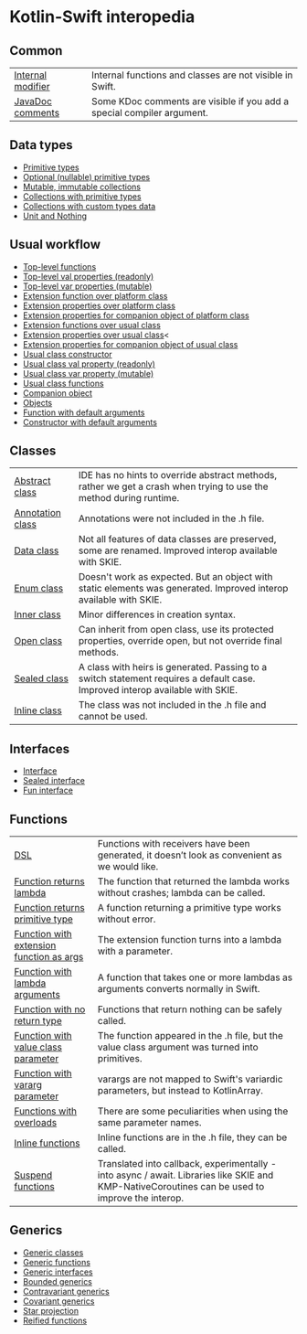 # Kotlin-Swift interopedia

## Common
<table>
  <tr><td><a href="/docs/common/InternalModifier.md">Internal modifier</a></td><td>Internal functions and classes are not visible in Swift.</td></tr>
  <tr><td><a href="/docs/common/JavaDocComments.md">JavaDoc comments</a></td><td>Some KDoc comments are visible if you add a special compiler argument.</td></tr>
</table>

## Data types
<ul>
  <li><a href="/docs/common/Primitive%20types.md">Primitive types</a></li>
  <li><a href="/docs/types/Optional%20(nullable)%20primitive%20types.md">Optional (nullable) primitive types</a></li>
  <li><a href="/docs/types/Mutable,%20immutable%20collections.md">Mutable, immutable collections</a></li>
  <li><a href="/docs/types/Collections%20with%20primitive%20types.md">Collections with primitive types</a></li>
  <li><a href="/docs/types/Collections%20with%20custom%20types%20data.md">Collections with custom types data</a></li>
  <li><a href="/docs/types/Unit%20and%20Nothing.md">Unit and Nothing</a></li>
</ul>

## Usual workflow
<ul>
  <li><a href="/docs/usual-workflow/Top-level%20functions.md">Top-level functions</a></li>
  <li><a href="/docs/usual-workflow/Top-level%20val%20properties%20(readonly).md">Top-level val properties (readonly)</a></li>
  <li><a href="/docs/usual-workflow/Top-level%20var%20properties%20(mutable).md">Top-level var properties (mutable)</a></li>
  <li><a href="/docs/usual-workflow/Extension%20function%20over%20platform%20class.md">Extension function over platform class</a></li>
  <li><a href="/docs/usual-workflow/Extension%20properties%20over%20platform%20class.md">Extension properties over platform class</a></li>
  <li><a href="/docs/usual-workflow/Extension%20properties%20for%20companion%20object%20of%20platform%20class.md">Extension properties for companion object of platform class</a></li>
  <li><a href="/docs/usual-workflow/Extension%20functions%20over%20usual%20class.md">Extension functions over usual class</a></li>
  <li><a href="/docs/usual-workflow/Extension%20properties%20over%20usual%20class.md">Extension properties over usual class</a><</li>
  <li><a href="/docs/usual-workflow/Extension%20properties%20for%20companion%20object%20of%20usual%20class.md">Extension properties for companion object of usual class</a></li>
  <li><a href="/docs/usual-workflow/Usual%20class%20constructor.md">Usual class constructor</a></li>
  <li><a href="/docs/usual-workflow/Usual%20class%20val%20property%20(readonly).md">Usual class val property (readonly)</a></li>
  <li><a href="/docs/usual-workflow/Usual%20class%20var property%20(mutable).md">Usual class var property (mutable)</a></li>
  <li><a href="/docs/usual-workflow/Usual%20class%20functions.md">Usual class functions</a></li>
  <li><a href="/docs/usual-workflow/Companion%20object.md">Companion object</a></li>
  <li><a href="/docs/usual-workflow/Objects.md">Objects</a></li>
  <li><a href="/docs/usual-workflow/DefaultArguments.md">Function with default arguments</a></li>
  <li><a href="/docs/usual-workflow/DefaultArguments.md">Constructor with default arguments</a></li>
</ul>

## Classes
<table>
  <tr><td><a href="/docs/classes/Abstract%20class.md">Abstract class</a></td><td>IDE has no hints to override abstract methods, rather we get a crash when trying to use the method during runtime.</td></tr>
  <tr><td><a href="/docs/classes/Annotation%20class.md">Annotation class</a></td><td>Annotations were not included in the .h file.</td></tr>
  <tr><td><a href="/docs/classes/Data%20class.md">Data class</a></td><td>Not all features of data classes are preserved, some are renamed. Improved interop available with SKIE.</td></tr>
  <tr><td><a href="/docs/classes/Enum%20class.md">Enum class</a></td><td>Doesn't work as expected. But an object with static elements was generated. Improved interop available with SKIE.</td></tr>
  <tr><td><a href="/docs/classes/Inner%20class.md">Inner class</a></td><td>Minor differences in creation syntax.</td></tr>
  <tr><td><a href="/docs/classes/Open%20class.md">Open class</a></td><td>Can inherit from open class, use its protected properties, override open, but not override final methods.</td></tr>
  <tr><td><a href="/docs/classes/Sealed%20class.md">Sealed class</a></td><td>A class with heirs is generated. Passing to a switch statement requires a default case. Improved interop available with SKIE.</td></tr>
  <tr><td><a href="/docs/classes/InlineClass.md">Inline class</a></td><td>The class was not included in the .h file and cannot be used.</td></tr>
</table>

## Interfaces
<ul>
  <li><a href="/docs/interfaces/Interface.md">Interface</a></li>
  <li><a href="/docs/interfaces/Sealed%20interface.md">Sealed interface</a></li>
  <li><a href="/docs/interfaces/Fun%20interface.md">Fun interface</a></li>
</ul>

## Functions
<table>
  <tr><td><a href="/docs/functions/DSL.md">DSL</a></td><td>Functions with receivers have been generated, it doesn’t look as convenient as we would like.</td></tr>
  <tr><td><a href="/docs/functions/Function%20returns%20lambda.md">Function returns lambda</a></td><td>The function that returned the lambda works without crashes; lambda can be called.</td></tr>
  <tr><td><a href="/docs/functions/Function%20returns%20primitive%20type.md">Function returns primitive type</a></td><td>A function returning a primitive type works without error.</td></tr>
  <tr><td><a href="/docs/functions/Function%20with%20extension%20function%20as%20args.md">Function with extension function as args</a></td><td>The extension function turns into a lambda with a parameter.</td></tr>
  <tr><td><a href="/docs/functions/Function%20with%20lambda%20arguments.md">Function with lambda arguments</a></td><td>A function that takes one or more lambdas as arguments converts normally in Swift.</td></tr>
  <tr><td><a href="/docs/functions/Function%20with%20no%20return%20type.md">Function with no return type</a></td><td>Functions that return nothing can be safely called.</td></tr>
  <tr><td><a href="/docs/functions/Function%20with%20value%20class%20parameter.md">Function with value class parameter</a></td><td>The function appeared in the .h file, but the value class argument was turned into primitives.</td></tr>
  <tr><td><a href="/docs/functions/Function%20with%20vararg%20parameter.md">Function with vararg parameter</a></td><td>varargs are not mapped to Swift's variardic parameters, but instead to KotlinArray.</td></tr>
  <tr><td><a href="/docs/functions/Functions%20with%20overloads.md">Functions with overloads</a></td><td>There are some peculiarities when using the same parameter names.</td></tr>
  <tr><td><a href="/docs/functions/Inline%20functions.md">Inline functions</a></td><td>Inline functions are in the .h file, they can be called.</td></tr>
  <tr><td><a href="/docs/functions/Suspend%20functions.md">Suspend functions</a></td><td>Translated into callback, experimentally - into async / await. Libraries like SKIE and KMP-NativeCoroutines can be used to improve the interop.</td></tr>
</table>

## Generics
<ul>
  <li><a href="/docs/generics/Generic%20classes.md">Generic classes</a></li>
  <li><a href="/docs/generics/Generic%20functions.md">Generic functions</a></li>
  <li><a href="/docs/generics/Generic%20interfaces.md">Generic interfaces</a></li>
  <li><a href="/docs/generics/Bounded%20generics.md">Bounded generics</a></li>
  <li><a href="/docs/generics/Contravariant%20generics.md">Contravariant generics</a></li>
  <li><a href="/docs/generics/Covariant%20generics.md">Covariant generics</a></li>
  <li><a href="/docs/generics/Star%20projection.md">Star projection</a></li>
  <li><a href="/docs/generics/Reified%20functions.md">Reified functions</a></li>
</ul>